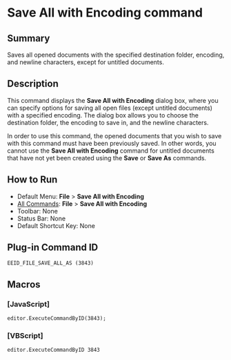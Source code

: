 # Save All with Encoding command

## Summary

Saves all opened documents with the specified destination folder,
encoding, and newline characters, except for untitled documents.

## Description

This command displays the **Save All with Encoding** dialog box, where you can specify options for saving all open files (except untitled documents) with a specified encoding. The
dialog box allows you to choose the destination folder, the encoding to save in, and the newline characters.

In order to use this command, the opened documents that you wish to save with this command must have been previously saved. In other words, you cannot use the **Save All with Encoding** command for untitled documents that have not yet been created using the **Save** or **Save As** commands.

## How to Run

- Default Menu: **File** \> **Save All with Encoding**
- [All Commands](../tools/all_commands): **File** \> **Save All with Encoding**
- Toolbar: None
- Status Bar: None
- Default Shortcut Key: None

## Plug-in Command ID

```
EEID_FILE_SAVE_ALL_AS (3843)```

## Macros

### \[JavaScript\]

```
editor.ExecuteCommandByID(3843);
```

### \[VBScript\]

```
editor.ExecuteCommandByID 3843
```
